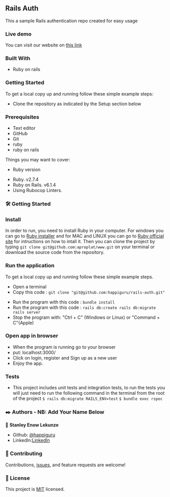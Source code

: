 ## Rails Auth

This a sample Rails authentication repo created for easy usage

### Live demo

You can visit our website on [this link](https://demo.com/)

### Built With

- Ruby on rails

### Getting Started

To get a local copy up and running follow these simple example steps:

- Clone the repository as indicated by the Setup section below

### Prerequisites

- Text editor
- GitHub
- Git
- ruby
- ruby on rails


Things you may want to cover:

* Ruby version
- Ruby. v2.7.4
- Ruby on Rails. v6.1.4
- Using Rubocop Linters.

### 🛠 Getting Started
### Install 
In order to run, you need to install Ruby in your computer. For windows you can go to [Ruby installer](https://rubyinstaller.org/) and for MAC and LINUX you can go to [Ruby official site](https://www.ruby-lang.org/en/downloads/) for intructions on how to intall it. Then you can clone the project by typing ```git clone git@github.com:aproplat/www.git``` on your terminal or download the source code from the repository.

### Run the application
To get a local copy up and running follow these simple example steps.

- Open a terminal
- Copy this code : ```git clone "git@github.com:happiguru/rails-auth.git"```
<!-- - Run the program with this code : ```yarn install``` -->
- Run the program with this code : ```bundle install```
- Run the program with this code : ```rails db:create rails db:migrate rails server```
- Stop the program with: "Ctrl + C" (Windows or Linux) or "Command + C"(Apple)

### Open app in browser

- When the program is running go to your browser
- put: localhost:3000/
- Click on login, register and Sign up as a new user
- Enjoy the app.

### Tests

- This project includes unit tests and integration tests, to run the tests you will just need to run the following command in the terminal from the root of the project
  `$ rails db:migrate RAILS_ENV=test`
  `$ bundle exec rspec`


### ✒️ Authors - NB: Add Your Name Below

👤 **Stanley Enow Lekunze**

- Github: [@happiguru](https://github.com/happiguru)
- LinkedIn:[LinkedIn](https://www.linkedin.com/in/lekunze-nley)

### 🤝 Contributing

Contributions, [issues](https://github.com/happiguru/rails-auth/issues), and feature requests are welcome!

### 📝 License
This project is [MIT](lic.url) licensed.